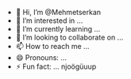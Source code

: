 - 👋 Hi, I’m @Mehmetserkan
- 👀 I’m interested in ...
- 🌱 I’m currently learning ...
- 💞️ I’m looking to collaborate on ...
- 📫 How to reach me ...
- 😄 Pronouns: ...
- ⚡ Fun fact: ...
njoögüuup
<!---
Mehmetserkan/Mehmetserkan is a ✨ special ✨ repository because its `README.md` (this file) appears on your GitHub profile.
You can click the Preview link to take a look at your changes.
--->
